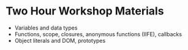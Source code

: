 # Two Hour Workshop Materials

- Variables and data types
- Functions, scope, closures, anonymous functions (IIFE), callbacks
- Object literals and DOM, prototypes
